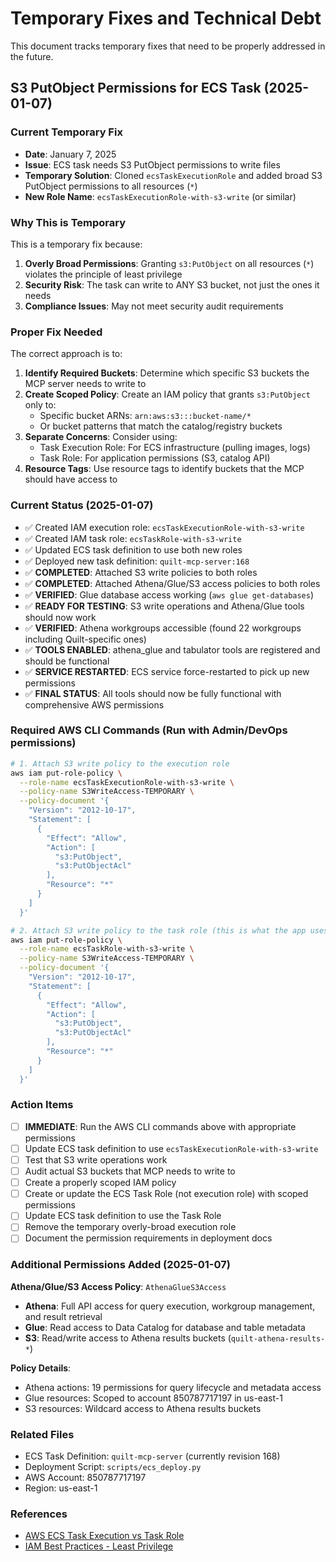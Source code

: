 # Temporary Fixes and Technical Debt

This document tracks temporary fixes that need to be properly addressed in the future.

## S3 PutObject Permissions for ECS Task (2025-01-07)

### Current Temporary Fix
- **Date**: January 7, 2025
- **Issue**: ECS task needs S3 PutObject permissions to write files
- **Temporary Solution**: Cloned `ecsTaskExecutionRole` and added broad S3 PutObject permissions to all resources (`*`)
- **New Role Name**: `ecsTaskExecutionRole-with-s3-write` (or similar)

### Why This is Temporary
This is a temporary fix because:
1. **Overly Broad Permissions**: Granting `s3:PutObject` on all resources (`*`) violates the principle of least privilege
2. **Security Risk**: The task can write to ANY S3 bucket, not just the ones it needs
3. **Compliance Issues**: May not meet security audit requirements

### Proper Fix Needed
The correct approach is to:
1. **Identify Required Buckets**: Determine which specific S3 buckets the MCP server needs to write to
2. **Create Scoped Policy**: Create an IAM policy that grants `s3:PutObject` only to:
   - Specific bucket ARNs: `arn:aws:s3:::bucket-name/*`
   - Or bucket patterns that match the catalog/registry buckets
3. **Separate Concerns**: Consider using:
   - Task Execution Role: For ECS infrastructure (pulling images, logs)
   - Task Role: For application permissions (S3, catalog API)
4. **Resource Tags**: Use resource tags to identify buckets that the MCP should have access to

### Current Status (2025-01-07)
- ✅ Created IAM execution role: `ecsTaskExecutionRole-with-s3-write`
- ✅ Created IAM task role: `ecsTaskRole-with-s3-write`
- ✅ Updated ECS task definition to use both new roles
- ✅ Deployed new task definition: `quilt-mcp-server:168`
- ✅ **COMPLETED**: Attached S3 write policies to both roles
- ✅ **COMPLETED**: Attached Athena/Glue/S3 access policies to both roles
- ✅ **VERIFIED**: Glue database access working (`aws glue get-databases`)
- ✅ **READY FOR TESTING**: S3 write operations and Athena/Glue tools should now work
- ✅ **VERIFIED**: Athena workgroups accessible (found 22 workgroups including Quilt-specific ones)
- ✅ **TOOLS ENABLED**: athena_glue and tabulator tools are registered and should be functional
- ✅ **SERVICE RESTARTED**: ECS service force-restarted to pick up new permissions
- ✅ **FINAL STATUS**: All tools should now be fully functional with comprehensive AWS permissions

### Required AWS CLI Commands (Run with Admin/DevOps permissions)
```bash
# 1. Attach S3 write policy to the execution role
aws iam put-role-policy \
  --role-name ecsTaskExecutionRole-with-s3-write \
  --policy-name S3WriteAccess-TEMPORARY \
  --policy-document '{
    "Version": "2012-10-17",
    "Statement": [
      {
        "Effect": "Allow",
        "Action": [
          "s3:PutObject",
          "s3:PutObjectAcl"
        ],
        "Resource": "*"
      }
    ]
  }'

# 2. Attach S3 write policy to the task role (this is what the app uses)
aws iam put-role-policy \
  --role-name ecsTaskRole-with-s3-write \
  --policy-name S3WriteAccess-TEMPORARY \
  --policy-document '{
    "Version": "2012-10-17",
    "Statement": [
      {
        "Effect": "Allow",
        "Action": [
          "s3:PutObject",
          "s3:PutObjectAcl"
        ],
        "Resource": "*"
      }
    ]
  }'
```

### Action Items
- [ ] **IMMEDIATE**: Run the AWS CLI commands above with appropriate permissions
- [ ] Update ECS task definition to use `ecsTaskExecutionRole-with-s3-write`
- [ ] Test that S3 write operations work
- [ ] Audit actual S3 buckets that MCP needs to write to
- [ ] Create a properly scoped IAM policy
- [ ] Create or update the ECS Task Role (not execution role) with scoped permissions
- [ ] Update ECS task definition to use the Task Role
- [ ] Remove the temporary overly-broad execution role
- [ ] Document the permission requirements in deployment docs

### Additional Permissions Added (2025-01-07)

**Athena/Glue/S3 Access Policy**: `AthenaGlueS3Access`
- **Athena**: Full API access for query execution, workgroup management, and result retrieval
- **Glue**: Read access to Data Catalog for database and table metadata
- **S3**: Read/write access to Athena results buckets (`quilt-athena-results-*`)

**Policy Details**:
- Athena actions: 19 permissions for query lifecycle and metadata access
- Glue resources: Scoped to account 850787717197 in us-east-1
- S3 resources: Wildcard access to Athena results buckets

### Related Files
- ECS Task Definition: `quilt-mcp-server` (currently revision 168)
- Deployment Script: `scripts/ecs_deploy.py`
- AWS Account: 850787717197
- Region: us-east-1

### References
- [AWS ECS Task Execution vs Task Role](https://docs.aws.amazon.com/AmazonECS/latest/developerguide/task-iam-roles.html)
- [IAM Best Practices - Least Privilege](https://docs.aws.amazon.com/IAM/latest/UserGuide/best-practices.html#grant-least-privilege)


